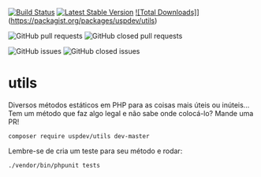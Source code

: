 [![Build Status](https://travis-ci.org/uspdev/utils.svg?branch=master)](https://travis-ci.org/uspdev/utils)
[![Latest Stable Version](https://poser.pugx.org/uspdev/utils/v/stable.svg)](https://packagist.org/packages/uspdev/utils) [![Total Downloads]](https://poser.pugx.org/uspdev/utils/downloads.svg)](https://packagist.org/packages/uspdev/utils)

![GitHub pull requests](https://img.shields.io/github/issues-pr-raw/uspdev/utils.svg) 
![GitHub closed pull requests](https://img.shields.io/github/issues-pr-closed-raw/uspdev/utils.svg)

![GitHub issues](https://img.shields.io/github/issues/uspdev/utils.svg) 
![GitHub closed issues](https://img.shields.io/github/issues-closed/uspdev/utils.svg)

# utils

Diversos métodos estáticos em PHP para as coisas mais úteis ou inúteis... Tem um método que faz algo legal e não sabe onde colocá-lo? Mande uma PR!

    composer require uspdev/utils dev-master

Lembre-se de cria um teste para seu método e rodar:

    ./vendor/bin/phpunit tests
